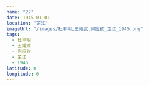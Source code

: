 ```yaml
---
name: "27"
date: 1945-01-01
location: "芷江"
imageUrl: "/images/杜聿明,王耀武,何应钦_芷江_1945.png"
tags:
  - 杜聿明
  - 王耀武
  - 何应钦
  - 芷江
  - 1945
latitude: 0
longitude: 0
---
```


